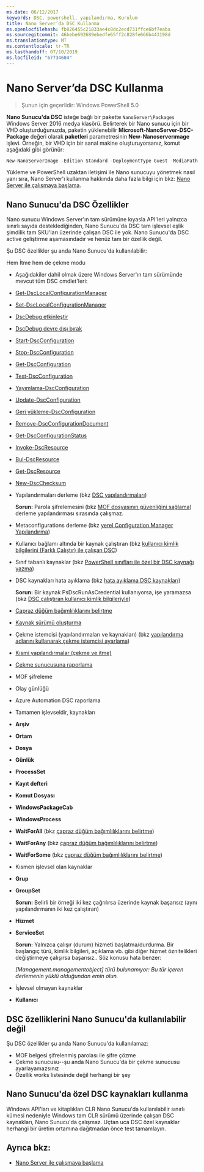 ```yaml
---
ms.date: 06/12/2017
keywords: DSC, powershell, yapılandırma, Kurulum
title: Nano Server’da DSC Kullanma
ms.openlocfilehash: fb826455c21833ae4c8dc2ecd731ffce6bf7eaba
ms.sourcegitcommit: 46bebe692689ebedfe65ff2c828fe666b443198d
ms.translationtype: MT
ms.contentlocale: tr-TR
ms.lasthandoff: 07/10/2019
ms.locfileid: "67734604"
---
```

# <a name="using-dsc-on-nano-server"></a>Nano Server’da DSC Kullanma

> Şunun için geçerlidir: Windows PowerShell 5.0

**Nano Sunucu'da DSC** isteğe bağlı bir pakette `NanoServer\Packages` Windows Server 2016 medya klasörü. Belirterek bir Nano sunucu için bir VHD oluşturduğunuzda, paketin yüklenebilir **Microsoft-NanoServer-DSC-Package** değeri olarak **paketleri** parametresinin **New-Nanoserverımage**  işlevi. Örneğin, bir VHD için bir sanal makine oluşturuyorsanız, komut aşağıdaki gibi görünür:

```powershell
New-NanoServerImage -Edition Standard -DeploymentType Guest -MediaPath f:\ -BasePath .\Base -TargetPath .\Nano1\Nano.vhd -ComputerName Nano1 -Packages Microsoft-NanoServer-DSC-Package
```

Yükleme ve PowerShell uzaktan iletişimi ile Nano sunucuyu yönetmek nasıl yanı sıra, Nano Server'ı kullanma hakkında daha fazla bilgi için bkz: [Nano Server ile çalışmaya başlama](/windows-server/get-started/getting-started-with-nano-server).

## <a name="dsc-features-available-on-nano-server"></a>Nano Sunucu'da DSC Özellikler

Nano sunucu Windows Server'ın tam sürümüne kıyasla API'leri yalnızca sınırlı sayıda desteklediğinden, Nano Sunucu'da DSC tam işlevsel eşlik şimdilik tam SKU'ları üzerinde çalışan DSC ile yok. Nano Sunucu'da DSC active geliştirme aşamasındadır ve henüz tam bir özellik değil.

Şu DSC özellikler şu anda Nano Sunucu'da kullanılabilir:

Hem İtme hem de çekme modu

- Aşağıdakiler dahil olmak üzere Windows Server'ın tam sürümünde mevcut tüm DSC cmdlet'leri:
- [Get-DscLocalConfigurationManager](/powershell/module/PSDesiredStateConfiguration/Get-DscLocalConfigurationManager)
- [Set-DscLocalConfigurationManager](/powershell/module/PSDesiredStateConfiguration/Set-DscLocalConfigurationManager)
- [DscDebug etkinleştir](/powershell/module/PSDesiredStateConfiguration/Enable-DscDebug)
- [DscDebug devre dışı bırak](/powershell/module/PSDesiredStateConfiguration/Disable-DscDebug)
- [Start-DscConfiguration](/powershell/module/psdesiredstateconfiguration/start-dscconfiguration)
- [Stop-DscConfiguration](/powershell/module/PSDesiredStateConfiguration/Stop-DscConfiguration)
- [Get-DscConfiguration](/powershell/module/PSDesiredStateConfiguration/Get-DscConfiguration)
- [Test-DscConfiguration](/powershell/module/psdesiredstateconfiguration/Test-DSCConfiguration)
- [Yayımlama-DscConfiguration](/powershell/module/PSDesiredStateConfiguration/Publish-DscConfiguration)
- [Update-DscConfiguration](/powershell/module/PSDesiredStateConfiguration/Update-DscConfiguration)
- [Geri yükleme-DscConfiguration](/powershell/module/PSDesiredStateConfiguration/Restore-DscConfiguration)
- [Remove-DscConfigurationDocument](/powershell/module/PSDesiredStateConfiguration/Remove-DscConfigurationDocument)
- [Get-DscConfigurationStatus](/powershell/module/PSDesiredStateConfiguration/Get-DscConfigurationStatus)
- [Invoke-DscResource](/powershell/module/PSDesiredStateConfiguration/Invoke-DscResource)
- [Bul-DscResource](/powershell/module/powershellget/find-dscresource?view=powershell-6)
- [Get-DscResource](/powershell/module/PSDesiredStateConfiguration/Get-DscResource)
- [New-DscChecksum](/powershell/module/PSDesiredStateConfiguration/New-DSCCheckSum)

- Yapılandırmaları derleme (bkz [DSC yapılandırmaları](../configurations/configurations.md))

  **Sorun:** Parola şifrelemesini (bkz [MOF dosyasının güvenliğini sağlama](../pull-server/secureMOF.md)) derleme yapılandırması sırasında çalışmaz.

- Metaconfigurations derleme (bkz [yerel Configuration Manager Yapılandırma](../managing-nodes/metaConfig.md))

- Kullanıcı bağlamı altında bir kaynak çalıştıran (bkz [kullanıcı kimlik bilgilerini (Farklı Çalıştır) ile çalışan DSC](../configurations/runAsUser.md))

- Sınıf tabanlı kaynaklar (bkz [PowerShell sınıfları ile özel bir DSC kaynağı yazma](/previous-versions//dn948461(v=technet.10)))

- DSC kaynakları hata ayıklama (bkz [hata ayıklama DSC kaynakları](../troubleshooting/debugResource.md))

  **Sorun:** Bir kaynak PsDscRunAsCredential kullanıyorsa, işe yaramazsa (bkz [DSC çalıştıran kullanıcı kimlik bilgileriyle](../configurations/runAsUser.md))

- [Çapraz düğüm bağımlılıklarını belirtme](../configurations/crossNodeDependencies.md)

- [Kaynak sürümü oluşturma](../configurations/sxsResource.md)

- Çekme istemcisi (yapılandırmaları ve kaynakları) (bkz [yapılandırma adlarını kullanarak çekme istemcisi ayarlama](../pull-server/pullClientConfigNames.md))

- [Kısmi yapılandırmalar (çekme ve itme)](../pull-server/partialConfigs.md)

- [Çekme sunucusuna raporlama](../pull-server/reportServer.md)

- MOF şifreleme

- Olay günlüğü

- Azure Automation DSC raporlama

- Tamamen işlevseldir, kaynakları

- **Arşiv**
- **Ortam**
- **Dosya**
- **Günlük**
- **ProcessSet**
- **Kayıt defteri**
- **Komut Dosyası**
- **WindowsPackageCab**
- **WindowsProcess**
- **WaitForAll** (bkz [çapraz düğüm bağımlılıklarını belirtme](../configurations/crossNodeDependencies.md))
- **WaitForAny** (bkz [çapraz düğüm bağımlılıklarını belirtme](../configurations/crossNodeDependencies.md))
- **WaitForSome** (bkz [çapraz düğüm bağımlılıklarını belirtme](../configurations/crossNodeDependencies.md))

- Kısmen işlevsel olan kaynaklar
- **Grup**
- **GroupSet**

  **Sorun:** Belirli bir örneği iki kez çağrılırsa üzerinde kaynak başarısız (aynı yapılandırmanın iki kez çalıştıran)

- **Hizmet**
- **ServiceSet**

  **Sorun:** Yalnızca çalışır (durum) hizmeti başlatma/durdurma. Bir başlangıç türü, kimlik bilgileri, açıklama vb. gibi diğer hizmet öznitelikleri değiştirmeye çalışırsa başarısız.. Söz konusu hata benzer:

  *[Management.managementobject] türü bulunamıyor: Bu tür içeren derlemenin yüklü olduğundan emin olun.*

- İşlevsel olmayan kaynaklar
- **Kullanıcı**

## <a name="dsc-features-not-available-on-nano-server"></a>DSC özelliklerini Nano Sunucu'da kullanılabilir değil

Şu DSC özellikler şu anda Nano Sunucu'da kullanılamaz:

- MOF belgesi şifrelenmiş parolası ile şifre çözme
- Çekme sunucusu--şu anda Nano Sunucu'da bir çekme sunucusu ayarlayamazsınız
- Özellik works listesinde değil herhangi bir şey

## <a name="using-custom-dsc-resources-on-nano-server"></a>Nano Sunucu'da özel DSC kaynakları kullanma

Windows API'ları ve kitaplıkları CLR Nano Sunucu'da kullanılabilir sınırlı kümesi nedeniyle Windows tam CLR sürümü üzerinde çalışan DSC kaynakları, Nano Sunucu'da çalışmaz.
Uçtan uca DSC özel kaynaklar herhangi bir üretim ortamına dağıtmadan önce test tamamlayın.

## <a name="see-also"></a>Ayrıca bkz:

- [Nano Server ile çalışmaya başlama](/windows-server/get-started/getting-started-with-nano-server)
